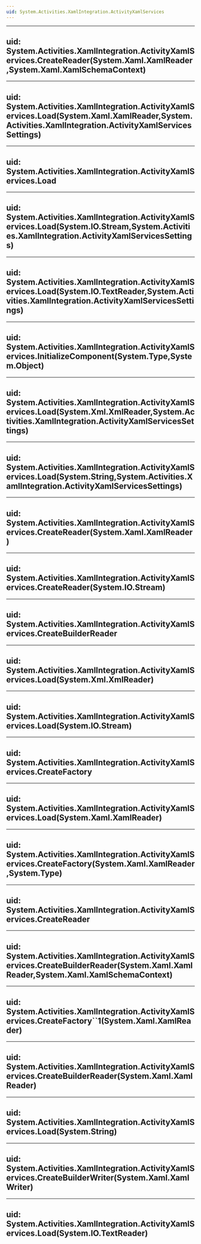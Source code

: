 ```yaml
---
uid: System.Activities.XamlIntegration.ActivityXamlServices
---
```


---
uid: System.Activities.XamlIntegration.ActivityXamlServices.CreateReader(System.Xaml.XamlReader,System.Xaml.XamlSchemaContext)
---

---
uid: System.Activities.XamlIntegration.ActivityXamlServices.Load(System.Xaml.XamlReader,System.Activities.XamlIntegration.ActivityXamlServicesSettings)
---

---
uid: System.Activities.XamlIntegration.ActivityXamlServices.Load
---

---
uid: System.Activities.XamlIntegration.ActivityXamlServices.Load(System.IO.Stream,System.Activities.XamlIntegration.ActivityXamlServicesSettings)
---

---
uid: System.Activities.XamlIntegration.ActivityXamlServices.Load(System.IO.TextReader,System.Activities.XamlIntegration.ActivityXamlServicesSettings)
---

---
uid: System.Activities.XamlIntegration.ActivityXamlServices.InitializeComponent(System.Type,System.Object)
---

---
uid: System.Activities.XamlIntegration.ActivityXamlServices.Load(System.Xml.XmlReader,System.Activities.XamlIntegration.ActivityXamlServicesSettings)
---

---
uid: System.Activities.XamlIntegration.ActivityXamlServices.Load(System.String,System.Activities.XamlIntegration.ActivityXamlServicesSettings)
---

---
uid: System.Activities.XamlIntegration.ActivityXamlServices.CreateReader(System.Xaml.XamlReader)
---

---
uid: System.Activities.XamlIntegration.ActivityXamlServices.CreateReader(System.IO.Stream)
---

---
uid: System.Activities.XamlIntegration.ActivityXamlServices.CreateBuilderReader
---

---
uid: System.Activities.XamlIntegration.ActivityXamlServices.Load(System.Xml.XmlReader)
---

---
uid: System.Activities.XamlIntegration.ActivityXamlServices.Load(System.IO.Stream)
---

---
uid: System.Activities.XamlIntegration.ActivityXamlServices.CreateFactory
---

---
uid: System.Activities.XamlIntegration.ActivityXamlServices.Load(System.Xaml.XamlReader)
---

---
uid: System.Activities.XamlIntegration.ActivityXamlServices.CreateFactory(System.Xaml.XamlReader,System.Type)
---

---
uid: System.Activities.XamlIntegration.ActivityXamlServices.CreateReader
---

---
uid: System.Activities.XamlIntegration.ActivityXamlServices.CreateBuilderReader(System.Xaml.XamlReader,System.Xaml.XamlSchemaContext)
---

---
uid: System.Activities.XamlIntegration.ActivityXamlServices.CreateFactory``1(System.Xaml.XamlReader)
---

---
uid: System.Activities.XamlIntegration.ActivityXamlServices.CreateBuilderReader(System.Xaml.XamlReader)
---

---
uid: System.Activities.XamlIntegration.ActivityXamlServices.Load(System.String)
---

---
uid: System.Activities.XamlIntegration.ActivityXamlServices.CreateBuilderWriter(System.Xaml.XamlWriter)
---

---
uid: System.Activities.XamlIntegration.ActivityXamlServices.Load(System.IO.TextReader)
---

